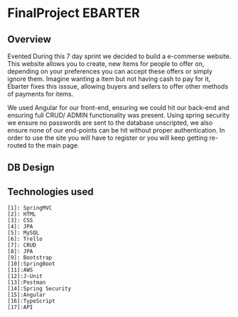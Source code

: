 # FinalProject EBARTER
## Overview
Evented
During this 7 day sprint we decided to build a e-commerse website. This website allows you to create, new items for people to offer on, depending on your preferences you can accept these offers or simply ignore them. Imagine wanting a item but not having cash to pay for it, Ebarter fixes this isssue, allowing buyers and sellers to offer other methods of payments for items.

We used Angular for our front-end, ensuring we could hit our back-end and ensuring full CRUD/ ADMIN functionality was present.
Using spring security we ensure no passwords are sent to the database unscripted, we also ensure none of our end-points can be hit without proper authentication. In order to use the site you will have to register or you will keep getting re-routed to the main page.
## DB Design

## Technologies used
    [1]: SpringMVC                
    [2]: HTML            
    [3]: CSS
    [4]: JPA                
    [5]: MySQL            
    [6]: Trello
    [7]: CRUD
    [8]: JPA                
    [9]: Bootstrap            
    [10]:SpringBoot
    [11]:AWS
    [12]:J-Unit
    [13]:Postman
    [14]:Spring Security
    [15]:Angular
    [16]:TypeScript
    [17]:API
